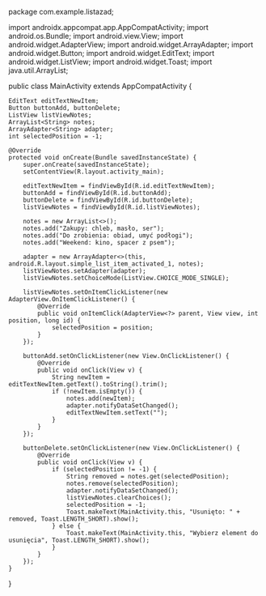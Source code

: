 package com.example.listazad;

import androidx.appcompat.app.AppCompatActivity;
import android.os.Bundle;
import android.view.View;
import android.widget.AdapterView;
import android.widget.ArrayAdapter;
import android.widget.Button;
import android.widget.EditText;
import android.widget.ListView;
import android.widget.Toast;
import java.util.ArrayList;

public class MainActivity extends AppCompatActivity {

    EditText editTextNewItem;
    Button buttonAdd, buttonDelete;
    ListView listViewNotes;
    ArrayList<String> notes;
    ArrayAdapter<String> adapter;
    int selectedPosition = -1;

    @Override
    protected void onCreate(Bundle savedInstanceState) {
        super.onCreate(savedInstanceState);
        setContentView(R.layout.activity_main);

        editTextNewItem = findViewById(R.id.editTextNewItem);
        buttonAdd = findViewById(R.id.buttonAdd);
        buttonDelete = findViewById(R.id.buttonDelete);
        listViewNotes = findViewById(R.id.listViewNotes);

        notes = new ArrayList<>();
        notes.add("Zakupy: chleb, masło, ser");
        notes.add("Do zrobienia: obiad, umyć podłogi");
        notes.add("Weekend: kino, spacer z psem");

        adapter = new ArrayAdapter<>(this, android.R.layout.simple_list_item_activated_1, notes);
        listViewNotes.setAdapter(adapter);
        listViewNotes.setChoiceMode(ListView.CHOICE_MODE_SINGLE);

        listViewNotes.setOnItemClickListener(new AdapterView.OnItemClickListener() {
            @Override
            public void onItemClick(AdapterView<?> parent, View view, int position, long id) {
                selectedPosition = position;
            }
        });

        buttonAdd.setOnClickListener(new View.OnClickListener() {
            @Override
            public void onClick(View v) {
                String newItem = editTextNewItem.getText().toString().trim();
                if (!newItem.isEmpty()) {
                    notes.add(newItem);
                    adapter.notifyDataSetChanged();
                    editTextNewItem.setText("");
                }
            }
        });

        buttonDelete.setOnClickListener(new View.OnClickListener() {
            @Override
            public void onClick(View v) {
                if (selectedPosition != -1) {
                    String removed = notes.get(selectedPosition);
                    notes.remove(selectedPosition);
                    adapter.notifyDataSetChanged();
                    listViewNotes.clearChoices();
                    selectedPosition = -1;
                    Toast.makeText(MainActivity.this, "Usunięto: " + removed, Toast.LENGTH_SHORT).show();
                } else {
                    Toast.makeText(MainActivity.this, "Wybierz element do usunięcia", Toast.LENGTH_SHORT).show();
                }
            }
        });
    }
}
